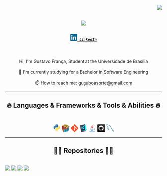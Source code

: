 <img align="right" src="https://visitor-badge.laobi.icu/badge?page_id=gustavofbs.gustavofbs">

<h1 align="center">
  <a href="https://git.io/typing-svg">
    <img src="https://readme-typing-svg.herokuapp.com/?lines=Hello,+There!+%F0%9F%91%8B;This+is+Gustavo+....;Nice+to+meet+you!&center=true&size=30">
  </a>
</h1>

<h5 align="center">
  <code><a href="https://www.linkedin.com/in/gustavofbs/" title="LinkedIn Profile"><img width="22" src="images/linkedin.svg"> LinkedIn</a></code>
</h5>
<br>
<p align="center">
  Hi, I'm Gustavo França, Student at the Universidade de Brasília
  <br>
  <br>
  🔬 I'm currently studying for a Bachelor in Software Engineering
  <br>
  
  <!--<br>
  📚 I’m currently learning how to build...-->
  <br>
  📫 How to reach me: <a href="mailto: guguboasorte@gmail.com">guguboasorte@gmail.com</a>
</p>

<hr>
<h2 align="center">🔥 Languages & Frameworks & Tools & Abilities 🔥</h2>
<br>
<p align="center">
  <code><img title="Python" height="25" src="images/python-original.svg"></code>
  <code><img title="Problem Solving" height="25" src="images/problemSolving.png"></code>
  <code><img title="Git" height="25" src="images/git-original.svg"></code>
  <code><img title="Visual Studio Code" height="25" src="images/vscode.png"></code>
  <code><img title="Java" height="25" src="images/java-original.svg"></code>
  <code><img title="GitHub" height="25" src="images/github.svg"></code>
  <code><img title="MySQL" height="25" src="images/mysql.svg"></code>
</p>
<hr>

<h2 align="center">👨‍💻 Repositories 👨‍💻</h2>
<br>

<div> 
  <a href="https://github.com/gustavofbs/2023-1-CAPJu-Front" title="MDS_Project">
    <img src="https://github-readme-stats.vercel.app/api/pin/?username=gustavofbs&repo=2023-1-CAPJu-Front&theme=react&border_color=61dafb&border_radius=10">
  </a>
  <a href="https://github.com/gustavofbs/Dashboard-APC-2021" title="APC_Project">
    <img src="https://github-readme-stats.vercel.app/api/pin/?username=gustavofbs&repo=Dashboard-APC-2021&theme=react&border_color=61dafb&border_radius=10">
  </a>
  <a href="https://github.com/gustavofbs/2023-1-CAPJu-Services" title="MDS_Project">
    <img src="https://github-readme-stats.vercel.app/api/pin/?username=gustavofbs&repo=2023-1-CAPJu-Services&theme=react&border_color=61dafb&border_radius=10">
  </a>
  <a href="https://github.com/gustavofbs/Steam-Downgrade" title="POO_Project">
    <img src="https://github-readme-stats.vercel.app/api/pin/?username=gustavofbs&repo=Steam-Downgrade&theme=react&border_color=61dafb&border_radius=10">
  </a>
</div>

<!--
<h4 align="center">
  <a href="https://github.com/zumrudu-anka?tab=repositories" title="Show Repositories">🔎 Show More 🔍</a>
</h4>
-->
